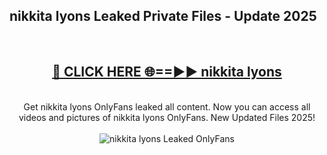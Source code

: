 <h2>nikkita lyons Leaked Private Files - Update 2025</h2>
<br>
<div align="center">
<h2><a href="https://cliphot.my.id/nikkita_lyons" rel="nofollow">🔴 CLICK HERE 🌐==►► nikkita lyons</a></h2>
<br>
Get nikkita lyons OnlyFans leaked all content. Now you can access all videos and pictures of nikkita lyons OnlyFans. New Updated Files 2025!
<br>
<br>
<a href="https://cliphot.my.id/nikkita_lyons" rel="nofollow" data-target="animated-image.originalLink"><img src="https://i.ibb.co.com/WyWwxjT/player-gif2.gif" alt="nikkita lyons Leaked OnlyFans" style="max-width: 100%; display: inline-block;" data-target="animated-image.originalImage"></a>
</div>
<br>